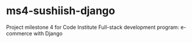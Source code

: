 # ms4-sushiish-django
Project milestone 4 for Code Institute Full-stack development program: e-commerce with Django
